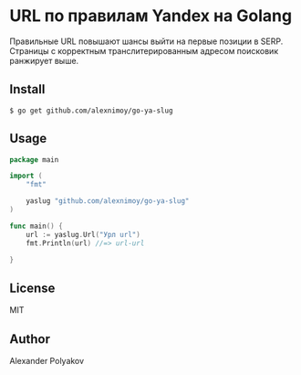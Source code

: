# URL по правилам Yandex на Golang

Правильные URL повышают шансы выйти на первые позиции в SERP. Страницы с корректным транслитерированным адресом поисковик ранжирует выше.

## Install

```
$ go get github.com/alexnimoy/go-ya-slug
```

## Usage

```Go
package main

import (
	"fmt"

	yaslug "github.com/alexnimoy/go-ya-slug"
)

func main() {
	url := yaslug.Url("Урл url")
	fmt.Println(url) //=> url-url

}
```

## License

MIT

## Author

Alexander Polyakov
